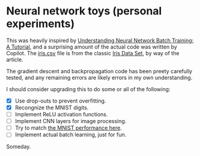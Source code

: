 # Neural network toys (personal experiments)

This was heavily inspired by [Understanding Neural Network Batch Training: A
Tutorial][tutorial], and a surprising amount of the actual code was written by
Copilot. The [iris.csv](./data/iris.csv) file is from the classic [Iris Data
Set][iris], by way of the article.

The gradient descent and backpropagation code has been preety carefully tested,
and any remaining errors are likely errors in my own understanding.

I should consider upgrading this to do some or all of the following:

- [x] Use drop-outs to prevent overfitting.
- [x] Recongnize the MNIST digits.
- [ ] Implement ReLU activation functions.
- [ ] Implement CNN layers for image processing.
- [ ] Try to match [the MNIST performance here](https://www.kaggle.com/code/cdeotte/how-to-choose-cnn-architecture-mnist).
- [ ] Implement actual batch learning, just for fun.

Someday.

[tutorial]: https://visualstudiomagazine.com/articles/2014/08/01/batch-training.aspx
[iris]: https://archive.ics.uci.edu/ml/datasets/iris
